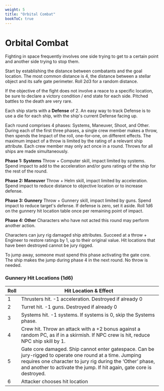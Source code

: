 ```yaml
---
weight: 5
title: "Orbital Combat"
bookToC: true
---
```


# Orbital Combat
Fighting in space frequently involves one side trying to get to a certain point and another side trying to stop them.

Start by establishing the distance between combatants and the goal location. The most common distance is 4, the distance between a stellar object and its safe gate perimeter. Roll 2d3 for a random distance.

If the objective of the fight does not involve a reace to a specific location, be sure to declare a victory condition / end state for each side. Pitched battles to the death are very rare.

Each ship starts with a **Defense** of 2. An easy way to track Defense is to use a die for each ship, with the ship's current Defense facing up.

Each round comprises 4 phases: Systems, Maneuver, Shoot, and Other. During each of the first three phases, a single crew member makes a throw, then spends the Impact of the roll, one-for-one, on different effects. The maximum impact of a throw is limited by the rating of a relevant ship attribute. Each crew member may only act once in a round. Throws for all ships are made simultaneously.

**Phase 1: Systems**
Throw + Computer skill, impact limited by systems. Spend impact to add to the acceleration and/or guns ratings of the ship for the rest of the round.

**Phase 2: Maneuver**
Throw + Helm skill, impact limited by acceleration. Spend impact to reduce distance to objective location or to increase defense.

**Phase 3: Gunnery**
Throw + Gunnery skill, impact limited by guns. Spend impact to reduce target's defense. If defense is zero, set it aside. Roll 1d6 on the gunnery hit location table once per remaining point of impact.

**Phase 4: Other**
Characters who have not acted this round may perform another action.

Characters can jury rig damaged ship attributes. Succeed at a throw + Engineer to restore ratings by 1, up to their original value. Hit locations that have been destroyed cannot be jury rigged.

To jump away, someone must spend this phase activating the gate core. The ship makes the jump during phase 4 in the next round. No throw is needed.

### Gunnery Hit Locations (1d6)
| Roll | Hit Location & Effect |
|------|-----------------------|
| 1 | Thrusters hit. -1 acceleration. Destroyed if already 0 |
| 2 | Turret hit. -1 guns. Destroyed if already 0 |
| 3 | Systems hit. -1 systems. If systems is 0, skip the Systems phase. |
| 4 | Crew hit. Throw an attack with a +2 bonus against a random PC, as if in a skirmish. If NPC crew is hit, reduce NPC ship skill by 1. |
| 5 | Gate core damaged. Ship cannot enter gatespace. Can be jury-rigged to operate one round at a time. Jumping requires one character to jury rig during the ‘Other’ phase, and another to activate the jump. If hit again, gate core is destroyed. |
| 6 | Attacker chooses hit location |